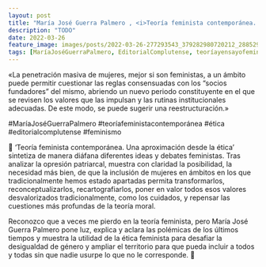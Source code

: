 ```yaml
---
layout: post
title: "María José Guerra Palmero , <i>Teoría feminista contemporánea. Una aproximación desde la ética</i>"
description: "TODO"
date: 2022-03-26
feature_image: images/posts/2022-03-26-277293543_379282980720212_2885295383272906941_n_18011563345391434.webp
tags: [MaríaJoséGuerraPalmero, EditorialComplutense, teoríayensayofeminista]
---
```


«La penetración masiva de mujeres, mejor si son feministas, a un ámbito puede permitir cuestionar las reglas consensuadas con los “socios fundadores” del mismo, abriendo un nuevo periodo constituyente en el que se revisen los valores que las impulsan y las rutinas institucionales adecuadas. De este modo, se puede sugerir una reestructuración.»
<!--more-->

#MaríaJoséGuerraPalmero #teoríafeministacontemporánea #ética #editorialcomplutense #feminismo

🌼 ‘Teoría feminista contemporánea. Una aproximación desde la ética’ sintetiza de manera diáfana diferentes ideas y debates feministas. Tras analizar la opresión patriarcal, muestra con claridad la posibilidad, la necesidad más bien, de que la inclusión de mujeres en ámbitos en los que tradicionalmente hemos estado apartadas permita transformarlos, reconceptualizarlos, recartografiarlos, poner en valor todos esos valores desvalorizados tradicionalmente, como los cuidados, y repensar las cuestiones más profundas de la teoría moral.

Reconozco que a veces me pierdo en la teoría feminista, pero María José Guerra Palmero pone luz, explica y aclara las polémicas de los últimos tiempos y muestra la utilidad de la ética feminista para desafiar la desigualdad de género y ampliar el territorio para que pueda incluir a todos y todas sin que nadie usurpe lo que no le corresponde. 🌼
